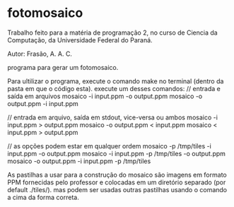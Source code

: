 # fotomosaico
Trabalho feito para a matéria de programação 2, no curso de Ciencia da Computação, da Universidade Federal do Paraná.

Autor:
Frasão, A. A. C.

programa para gerar um fotomosaico.

Para ultilizar o programa, execute o comando make no terminal (dentro da pasta em que o código esta).
execute um desses comandos:
// entrada e saída em arquivos
mosaico -i input.ppm  -o output.ppm
mosaico -o output.ppm -i input.ppm

// entrada em arquivo, saída em stdout, vice-versa ou ambos
mosaico -i input.ppm  > output.ppm
mosaico -o output.ppm < input.ppm
mosaico <  input.ppm  > output.ppm

// as opções podem estar em qualquer ordem
mosaico -p /tmp/tiles -i input.ppm -o output.ppm
mosaico -i input.ppm -p /tmp/tiles -o output.ppm
mosaico -o output.ppm -i input.ppm -p /tmp/tiles

As pastilhas a usar para a construção do mosaico são imagens em formato PPM fornecidas pelo professor e colocadas em um diretório separado (por default ./tiles/).
mas podem ser usadas outras pastilhas usando o comando a cima da forma correta.
